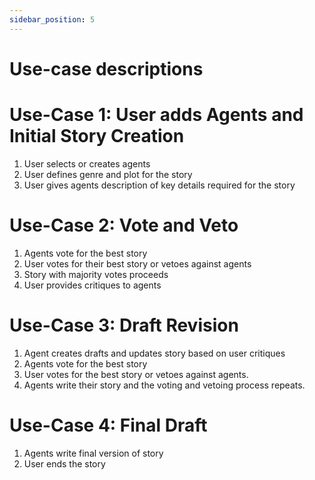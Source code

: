 ```yaml
---
sidebar_position: 5
---
```


# Use-case descriptions

# Use-Case 1: User adds Agents and Initial Story Creation 
1. User selects or creates agents 
2. User defines genre and plot for the story 
3. User gives agents description of key details required for the story 

# Use-Case 2: Vote and Veto 
1. Agents vote for the best story 
2. User votes for their best story or vetoes against agents 
3. Story with majority votes proceeds 
4. User provides critiques to agents 

# Use-Case 3: Draft Revision 
1. Agent creates drafts and updates story based on user critiques 
2. Agents vote for the best story 
3. User votes for the best story or vetoes against agents.  
4. Agents write their story and the voting and vetoing process repeats.  

# Use-Case 4: Final Draft 
1. Agents write final version of story 
2. User ends the story  
